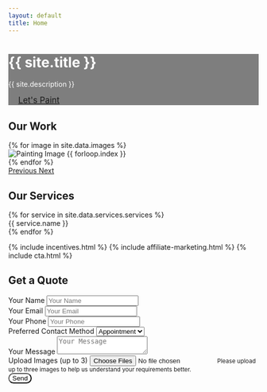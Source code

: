 ```yaml
---
layout: default
title: Home
---
```


<div id="splash-screen" class="text-center p-5" style="position: relative; background: url('/assets/images/splash-bg.jpg') center/cover no-repeat;">
    <div class="overlay" style="position: absolute; top: 0; left: 0; width: 100%; height: 100%; background: rgba(0,0,0,0.5);"></div>
    <div class="content" style="position: relative; z-index: 1; color: white;">
        <h1>{{ site.title }}</h1>
        <p>{{ site.description }}</p>
        <a class="btn btn-primary" href="#quote-form" style="background-color: var(--primary-color); border: none; padding: 10px 20px; font-size: 1.2em; border-radius: 25px;">Let's Paint</a>
    </div>
</div>

<section id="gallery" class="my-5">
    <div class="container">
        <h2 class="text-center">Our Work</h2>
        <div id="image-carousel" class="carousel slide" data-ride="carousel">
            <div class="carousel-inner">
                {% for image in site.data.images %}
                <div class="carousel-item {% if forloop.first %}active{% endif %}">
                    <img src="{{ image }}" class="d-block w-100" alt="Painting Image {{ forloop.index }}">
                </div>
                {% endfor %}
            </div>
            <a class="carousel-control-prev" href="#image-carousel" role="button" data-slide="prev">
                <span class="carousel-control-prev-icon" aria-hidden="true"></span>
                <span class="sr-only">Previous</span>
            </a>
            <a class="carousel-control-next" href="#image-carousel" role="button" data-slide="next">
                <span class="carousel-control-next-icon" aria-hidden="true"></span>
                <span class="sr-only">Next</span>
            </a>
        </div>
    </div>
</section>

<section id="services" class="my-5">
    <div class="container">
        <h2 class="text-center">Our Services</h2>
        <div class="row text-center">
            {% for service in site.data.services.services %}
            <div class="col-md-4 mb-4">
                <div class="service-button">
                    <span class="service-label">{{ service.name }}</span>
                </div>
            </div>
            {% endfor %}
        </div>
    </div>
</section>

{% include incentives.html %}
{% include affiliate-marketing.html %}
{% include cta.html %}

<section id="quote-form" class="my-5">
    <div class="container">
        <h2 class="text-center">Get a Quote</h2>
        <form class="container" method="POST" action="https://formspree.io/f/{your-form-id}" enctype="multipart/form-data">
            <div class="form-row">
                <div class="form-group col-md-6">
                    <label for="name">Your Name</label>
                    <input type="text" class="form-control" name="name" placeholder="Your Name" required>
                </div>
                <div class="form-group col-md-6">
                    <label for="email">Your Email</label>
                    <input type="email" class="form-control" name="email" placeholder="Your Email" required>
                </div>
                <div class="form-group col-md-6">
                    <label for="phone">Your Phone</label>
                    <input type="text" class="form-control" name="phone" placeholder="Your Phone" required>
                </div>
                <div class="form-group col-md-6">
                    <label for="contact-method">Preferred Contact Method</label>
                    <select class="form-control" name="contact-method">
                        <option value="appointment">Appointment</option>
                        <option value="video-call">Video Call</option>
                        <option value="phone-call">Phone Call</option>
                        <option value="text">Text</option>
                    </select>
                </div>
            </div>
            <div class="form-group">
                <label for="message">Your Message</label>
                <textarea class="form-control" name="message" placeholder="Your Message" required></textarea>
            </div>
            <div class="form-group">
                <label for="images">Upload Images (up to 3)</label>
                <input type="file" class="form-control" name="images" accept="image/*" multiple required>
                <small class="form-text text-muted">Please upload up to three images to help us understand your requirements better.</small>
            </div>
            <button type="submit" class="btn btn-primary" style="background-color: var(--primary-color); border-radius: 25px;">Send</button>
        </form>
    </div>
</section>

